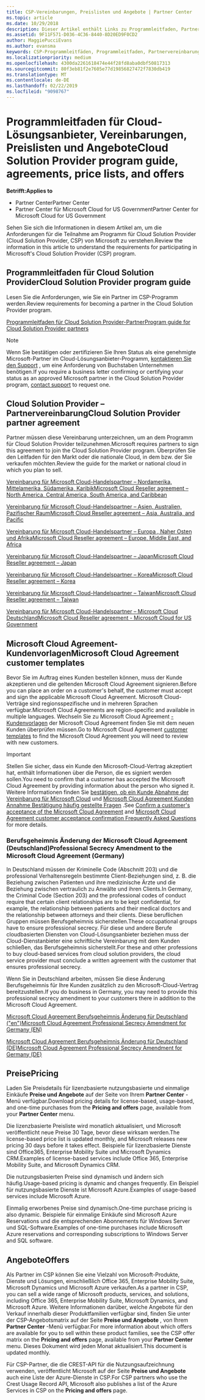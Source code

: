 ```yaml
---
title: CSP-Vereinbarungen, Preislisten und Angebote | Partner Center
ms.topic: article
ms.date: 10/29/2018
description: Dieser Artikel enthält Links zu Programmleitfaden, Partnervereinbarungen, Kundenverträgen, Preislisten und Angeboten für Cloud Solution Provider.
ms.assetid: 9F11F571-D036-4C36-8440-8D20ED9F0CD2
author: MaggiePucciEvans
ms.author: evansma
keywords: CSP-Programmleitfäden, Programmleitfaden, Partnervereinbarungen, Kundenvereinbarung, Preislisten, Angebote
ms.localizationpriority: medium
ms.openlocfilehash: 4300da2261618474e44f28fd8aba0dbf50817313
ms.sourcegitcommit: 80f3eb81f2e7605e77d19856827472f7830db419
ms.translationtype: MT
ms.contentlocale: de-DE
ms.lasthandoff: 02/22/2019
ms.locfileid: "9098767"
---
```

# <a name="cloud-solution-provider-program-guide-agreements-price-lists-and-offers"></a><span data-ttu-id="eeb4a-104">Programmleitfaden für Cloud-Lösungsanbieter, Vereinbarungen, Preislisten und Angebote</span><span class="sxs-lookup"><span data-stu-id="eeb4a-104">Cloud Solution Provider program guide, agreements, price lists, and offers</span></span>

**<span data-ttu-id="eeb4a-105">Betrifft:</span><span class="sxs-lookup"><span data-stu-id="eeb4a-105">Applies to</span></span>**

-  <span data-ttu-id="eeb4a-106">Partner Center</span><span class="sxs-lookup"><span data-stu-id="eeb4a-106">Partner Center</span></span>
-  <span data-ttu-id="eeb4a-107">Partner Center für Microsoft Cloud for US Government</span><span class="sxs-lookup"><span data-stu-id="eeb4a-107">Partner Center for Microsoft Cloud for US Government</span></span>


<span data-ttu-id="eeb4a-108">Sehen Sie sich die Informationen in diesem Artikel am, um die Anforderungen für die Teilnahme am Programm für Cloud Solution Provider (Cloud Solution Provider, CSP) von Microsoft zu verstehen.</span><span class="sxs-lookup"><span data-stu-id="eeb4a-108">Review the information in this article to understand the requirements for participating in Microsoft's Cloud Solution Provider (CSP) program.</span></span> 

## <a name="cloud-solution-provider-program-guide"></a><span data-ttu-id="eeb4a-109">Programmleitfaden für Cloud Solution Provider</span><span class="sxs-lookup"><span data-stu-id="eeb4a-109">Cloud Solution Provider program guide</span></span>

<span data-ttu-id="eeb4a-110">Lesen Sie die Anforderungen, wie Sie ein Partner im CSP-Programm werden.</span><span class="sxs-lookup"><span data-stu-id="eeb4a-110">Review requirements for becoming a partner in the Cloud Solution Provider program.</span></span>

[<span data-ttu-id="eeb4a-111">Programmleitfaden für Cloud Solution Provider-Partner</span><span class="sxs-lookup"><span data-stu-id="eeb4a-111">Program guide for Cloud Solution Provider partners</span></span>](https://go.microsoft.com/fwlink/p/?LinkId=617100)

>[!Note]
><span data-ttu-id="eeb4a-112">Wenn Sie bestätigen oder zertifizieren Sie Ihren Status als eine genehmigte Microsoft-Partner im Cloud-Lösungsanbieter-Programm, [kontaktieren Sie den Support](https://partner.microsoft.com/pcv/servicerequests/create) , um eine Anforderung von Buchstaben Unternehmen benötigen.</span><span class="sxs-lookup"><span data-stu-id="eeb4a-112">If you require a business letter confirming or certifying your status as an approved Microsoft partner in the Cloud Solution Provider program, [contact support](https://partner.microsoft.com/pcv/servicerequests/create) to request one.</span></span>

## <a name="cloud-solution-provider-partner-agreement"></a><span data-ttu-id="eeb4a-113">Cloud Solution Provider – Partnervereinbarung</span><span class="sxs-lookup"><span data-stu-id="eeb4a-113">Cloud Solution Provider partner agreement</span></span>

<span data-ttu-id="eeb4a-114">Partner müssen diese Vereinbarung unterzeichnen, um an dem Programm für Cloud Solution Provider teilzunehmen.</span><span class="sxs-lookup"><span data-stu-id="eeb4a-114">Microsoft requires partners to sign this agreement to join the Cloud Solution Provider program.</span></span> <span data-ttu-id="eeb4a-115">Überprüfen Sie den Leitfaden für den Markt oder die nationale Cloud, in dem bzw. der Sie verkaufen möchten.</span><span class="sxs-lookup"><span data-stu-id="eeb4a-115">Review the guide for the market or national cloud in which you plan to sell.</span></span>

[<span data-ttu-id="eeb4a-116">Vereinbarung für Microsoft Cloud-Handelspartner – Nordamerika, Mittelamerika, Südamerika, Karibik</span><span class="sxs-lookup"><span data-stu-id="eeb4a-116">Microsoft Cloud Reseller agreement – North America, Central America, South America, and Caribbean</span></span>](https://download.microsoft.com/download/2/C/8/2C8CAC17-FCE7-4F51-9556-4D77C7022DF5/MCRA2018_AOC_ENG_Sep2018_CR.pdf)

[<span data-ttu-id="eeb4a-117">Vereinbarung für Microsoft Cloud-Handelspartner – Asien, Australien, Pazifischer Raum</span><span class="sxs-lookup"><span data-stu-id="eeb4a-117">Microsoft Cloud Reseller agreement – Asia, Australia, and Pacific</span></span>](https://download.microsoft.com/download/2/C/8/2C8CAC17-FCE7-4F51-9556-4D77C7022DF5/MCRA2018_APOC_ENG_Mar2019_CR.pdf)

[<span data-ttu-id="eeb4a-118">Vereinbarung für Microsoft Cloud-Handelspartner – Europa , Naher Osten und Afrika</span><span class="sxs-lookup"><span data-stu-id="eeb4a-118">Microsoft Cloud Reseller agreement – Europe, Middle East, and Africa</span></span>](https://download.microsoft.com/download/2/C/8/2C8CAC17-FCE7-4F51-9556-4D77C7022DF5/MCRA2018_EOC_ENG_Sep2018_CR.pdf)

[<span data-ttu-id="eeb4a-119">Vereinbarung für Microsoft Cloud-Handelspartner – Japan</span><span class="sxs-lookup"><span data-stu-id="eeb4a-119">Microsoft Cloud Reseller agreement – Japan</span></span>](https://download.microsoft.com/download/2/C/8/2C8CAC17-FCE7-4F51-9556-4D77C7022DF5/MCRA2018_JPN_ENG_Sep2018_CR.pdf)

[<span data-ttu-id="eeb4a-120">Vereinbarung für Microsoft Cloud-Handelspartner – Korea</span><span class="sxs-lookup"><span data-stu-id="eeb4a-120">Microsoft Cloud Reseller agreement – Korea</span></span>](https://download.microsoft.com/download/2/C/8/2C8CAC17-FCE7-4F51-9556-4D77C7022DF5/MCRA2018_KOR_ENG_Sep2018_CR.pdf)

[<span data-ttu-id="eeb4a-121">Vereinbarung für Microsoft Cloud-Handelspartner – Taiwan</span><span class="sxs-lookup"><span data-stu-id="eeb4a-121">Microsoft Cloud Reseller agreement – Taiwan</span></span>](https://download.microsoft.com/download/2/C/8/2C8CAC17-FCE7-4F51-9556-4D77C7022DF5/MCRA2018_TAI_ENG_Sep2018_CR.pdf)

[<span data-ttu-id="eeb4a-122">Vereinbarung für Microsoft Cloud-Handelspartner – Microsoft Cloud Deutschland</span><span class="sxs-lookup"><span data-stu-id="eeb4a-122">Microsoft Cloud Reseller agreement - Microsoft Cloud for US Government</span></span>](https://download.microsoft.com/download/2/C/8/2C8CAC17-FCE7-4F51-9556-4D77C7022DF5/MCRA2018_AOC_USGCC_ENG_Feb2019_CR.pdf)

## <a name="microsoft-cloud-agreement-customer-templates"></a><span data-ttu-id="eeb4a-123">Microsoft Cloud Agreement-Kundenvorlagen</span><span class="sxs-lookup"><span data-stu-id="eeb4a-123">Microsoft Cloud Agreement customer templates</span></span>

<span data-ttu-id="eeb4a-124">Bevor Sie im Auftrag eines Kunden bestellen können, muss der Kunde akzeptieren und die geltenden Microsoft Cloud Agreement signieren.</span><span class="sxs-lookup"><span data-stu-id="eeb4a-124">Before you can place an order on a customer's behalf, the customer must accept and sign the applicable Microsoft Cloud Agreement.</span></span> <span data-ttu-id="eeb4a-125">Microsoft Cloud-Verträge sind regionsspezifische und in mehreren Sprachen verfügbar.</span><span class="sxs-lookup"><span data-stu-id="eeb4a-125">Microsoft Cloud Agreements are region-specific and available in multiple languages.</span></span> <span data-ttu-id="eeb4a-126">Wechseln Sie zu Microsoft Cloud Agreement [-Kundenvorlagen](agreements.md) der Microsoft Cloud Agreement finden Sie mit dem neuen Kunden überprüfen müssen.</span><span class="sxs-lookup"><span data-stu-id="eeb4a-126">Go to Microsoft Cloud Agreement [customer templates](agreements.md) to find the Microsoft Cloud Agreement you will need to review with new customers.</span></span>

>[!IMPORTANT]
><span data-ttu-id="eeb4a-127">Stellen Sie sicher, dass ein Kunde den Microsoft-Cloud-Vertrag akzeptiert hat, enthält Informationen über die Person, die es signiert werden sollen.</span><span class="sxs-lookup"><span data-stu-id="eeb4a-127">You need to confirm that a customer has accepted the Microsoft Cloud Agreement by providing information about the person who signed it.</span></span> <span data-ttu-id="eeb4a-128">Weitere Informationen finden Sie [bestätigen, ob ein Kunde Abnahme der Vereinbarung für Microsoft Cloud](confirm-consent.md) und [Microsoft Cloud Agreement Kunden Annahme Bestätigung häufig gestellte Fragen](confirm-consent-faq.md) .</span><span class="sxs-lookup"><span data-stu-id="eeb4a-128">See [Confirm a customer's acceptance of the Microsoft Cloud Agreement](confirm-consent.md) and [Microsoft Cloud Agreement customer acceptance confirmation Frequently Asked Questions](confirm-consent-faq.md) for more details.</span></span>

### <a name="professional-secrecy-amendment-to-the-microsoft-cloud-agreement-germany"></a><span data-ttu-id="eeb4a-129">Berufsgeheimnis Änderung der Microsoft Cloud Agreement (Deutschland)</span><span class="sxs-lookup"><span data-stu-id="eeb4a-129">Professional Secrecy Amendment to the Microsoft Cloud Agreement (Germany)</span></span>

<span data-ttu-id="eeb4a-130">In Deutschland müssen der Kriminelle Code (Abschnitt 203) und die professional Verhaltensregeln bestimmte Client-Beziehungen sind, z. B. die Beziehung zwischen Patienten und ihre medizinische Ärzte und die Beziehung zwischen vertraulich zu Anwälte und ihren Clients.</span><span class="sxs-lookup"><span data-stu-id="eeb4a-130">In Germany, the Criminal Code (Section 203) and the professional codes of conduct require that certain client relationships are to be kept confidential, for example, the relationship between patients and their medical doctors and the relationship between attorneys and their clients.</span></span> <span data-ttu-id="eeb4a-131">Diese beruflichen Gruppen müssen Berufsgeheimnis sicherstellen.</span><span class="sxs-lookup"><span data-stu-id="eeb4a-131">These occupational groups have to ensure professional secrecy.</span></span> <span data-ttu-id="eeb4a-132">Für diese und andere Berufe cloudbasierten Diensten von Cloud-Lösungsanbieter beziehen muss der Cloud-Dienstanbieter eine schriftliche Vereinbarung mit dem Kunden schließen, das Berufsgeheimnis sicherstellt.</span><span class="sxs-lookup"><span data-stu-id="eeb4a-132">For these and other professions to buy cloud-based services from cloud solution providers, the cloud service provider must conclude a written agreement with the customer that ensures professional secrecy.</span></span> 

<span data-ttu-id="eeb4a-133">Wenn Sie in Deutschland arbeiten, müssen Sie diese Änderung Berufsgeheimnis für Ihre Kunden zusätzlich zu den Microsoft-Cloud-Vertrag bereitzustellen.</span><span class="sxs-lookup"><span data-stu-id="eeb4a-133">If you do business in Germany, you may need to provide this professional secrecy amendment to your customers there in addition to the Microsoft Cloud Agreement.</span></span>

[<span data-ttu-id="eeb4a-134">Microsoft Cloud Agreement Berufsgeheimnis Änderung für Deutschland ("en")</span><span class="sxs-lookup"><span data-stu-id="eeb4a-134">Microsoft Cloud Agreement Professional Secrecy Amendment for Germany (EN)</span></span>](https://go.microsoft.com/fwlink/?linkid=2030827&clcid=0x409)

[<span data-ttu-id="eeb4a-135">Microsoft Cloud Agreement Berufsgeheimnis Änderung für Deutschland (DE)</span><span class="sxs-lookup"><span data-stu-id="eeb4a-135">Microsoft Cloud Agreement Professional Secrecy Amendment for Germany (DE)</span></span>](https://go.microsoft.com/fwlink/?linkid=2030827&clcid=0x407)


## <a name="pricing"></a><span data-ttu-id="eeb4a-136">Preise</span><span class="sxs-lookup"><span data-stu-id="eeb4a-136">Pricing</span></span>


<span data-ttu-id="eeb4a-137">Laden Sie Preisdetails für lizenzbasierte nutzungsbasierte und einmalige Einkäufe **Preise und Angebote** auf der Seite von Ihrem **Partner Center** -Menü verfügbar.</span><span class="sxs-lookup"><span data-stu-id="eeb4a-137">Download pricing details for license-based, usage-based, and one-time purchases from the **Pricing and offers** page, available from your **Partner Center** menu.</span></span> 

<span data-ttu-id="eeb4a-138">Die lizenzbasierte Preisliste wird monatlich aktualisiert, und Microsoft veröffentlicht neue Preise 30 Tage, bevor diese wirksam werden.</span><span class="sxs-lookup"><span data-stu-id="eeb4a-138">The license-based price list is updated monthly, and Microsoft releases new pricing 30 days before it takes effect.</span></span> <span data-ttu-id="eeb4a-139">Beispiele für lizenzbasierte Dienste sind Office365, Enterprise Mobility Suite und Microsoft Dynamics CRM.</span><span class="sxs-lookup"><span data-stu-id="eeb4a-139">Examples of license-based services include Office 365, Enterprise Mobility Suite, and Microsoft Dynamics CRM.</span></span> 

<span data-ttu-id="eeb4a-140">Die nutzungsbasierten Preise sind dynamisch und ändern sich häufig.</span><span class="sxs-lookup"><span data-stu-id="eeb4a-140">Usage-based pricing is dynamic and changes frequently.</span></span> <span data-ttu-id="eeb4a-141">Ein Beispiel für nutzungsbasierte Dienste ist Microsoft Azure.</span><span class="sxs-lookup"><span data-stu-id="eeb4a-141">Examples of usage-based services include Microsoft Azure.</span></span>

<span data-ttu-id="eeb4a-142">Einmalig erworbenes Preise sind dynamisch.</span><span class="sxs-lookup"><span data-stu-id="eeb4a-142">One-time purchase pricing is also dynamic.</span></span> <span data-ttu-id="eeb4a-143">Beispiele für einmalige Einkäufe sind Microsoft Azure Reservations und die entsprechenden Abonnements für Windows Server und SQL-Software.</span><span class="sxs-lookup"><span data-stu-id="eeb4a-143">Examples of one-time purchases include Microsoft Azure reservations and corresponding subscriptions to Windows Server and SQL software.</span></span> 


## <a name="offers"></a><span data-ttu-id="eeb4a-144">Angebote</span><span class="sxs-lookup"><span data-stu-id="eeb4a-144">Offers</span></span>


<span data-ttu-id="eeb4a-145">Als Partner im CSP können Sie eine Vielzahl von Microsoft-Produkte, Dienste und Lösungen, einschließlich Office 365, Enterprise Mobility Suite, Microsoft Dynamics und Microsoft Azure verkaufen.</span><span class="sxs-lookup"><span data-stu-id="eeb4a-145">As a partner in CSP, you can sell a wide range of Microsoft products, services, and solutions, including Office 365, Enterprise Mobility Suite, Microsoft Dynamics, and Microsoft Azure.</span></span> <span data-ttu-id="eeb4a-146">Weitere Informationen darüber, welche Angebote für den Verkauf innerhalb dieser Produktfamilien verfügbar sind, finden Sie unter der CSP-Angebotsmatrix auf der Seite **Preise und Angebote** , von Ihrem **Partner Center** -Menü verfügbar.</span><span class="sxs-lookup"><span data-stu-id="eeb4a-146">For more information about which offers are available for you to sell within these product families, see the CSP offer matrix on the **Pricing and offers** page, available from your **Partner Center** menu.</span></span> <span data-ttu-id="eeb4a-147">Dieses Dokument wird jeden Monat aktualisiert.</span><span class="sxs-lookup"><span data-stu-id="eeb4a-147">This document is updated monthly.</span></span>

<span data-ttu-id="eeb4a-148">Für CSP-Partner, die die CREST-API für die Nutzungsaufzeichnung verwenden, veröffentlicht Microsoft auf der Seite **Preise und Angebote** auch eine Liste der Azure-Dienste in CSP.</span><span class="sxs-lookup"><span data-stu-id="eeb4a-148">For CSP partners who use the Crest Usage Record API, Microsoft also publishes a list of the Azure Services in CSP on the **Pricing and offers** page.</span></span>


